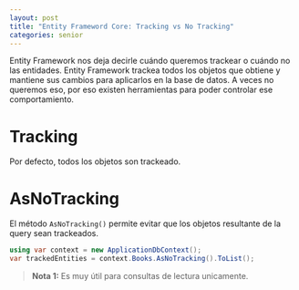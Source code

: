 ```yaml
---
layout: post
title: "Entity Frameword Core: Tracking vs No Tracking"
categories: senior
---
```


Entity Framework nos deja decirle cuándo<!--more--> queremos trackear o cuándo no las entidades. Entity Framework trackea todos los objetos que obtiene y mantiene sus cambios para aplicarlos en la base de datos. A veces no queremos eso, por eso existen herramientas para poder controlar ese comportamiento.

# Tracking
Por defecto, todos los objetos son trackeado.

# AsNoTracking
El método `AsNoTracking()` permite evitar que los objetos resultante de la query sean trackeados. 
```csharp
using var context = new ApplicationDbContext();
var trackedEntities = context.Books.AsNoTracking().ToList();
```

> **Nota 1:** Es muy útil para consultas de lectura unicamente.
